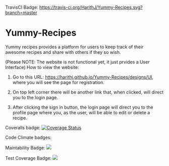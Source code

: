 TravisCI Badge: https://travis-ci.org/HarithJ/Yummy-Recipes.svg?branch=master

# Yummy-Recipes
Yummy recipes provides a platform for users to keep track of their awesome recipes and share with others if they so wish.

(Please NOTE: The website is not functional yet, it just prvides a User Interface)
How to view the website:

1. Go to this URL: https://harithj.github.io/Yummy-Recipes/designs/UI, where you will see the page for registration.

2. On top left corner there will be another link that, when clicked, will direct you to the login page.

3. After clicking the sign in button, the login page will direct you to the profile page where you, as the user, will be able to edit or delete a recipe.


Coveralls badge: <a href='https://coveralls.io/github/HarithJ/Yummy-Recipes?branch=master'><img src='https://coveralls.io/repos/github/HarithJ/Yummy-Recipes/badge.svg?branch=master' alt='Coverage Status' /></a>


Code Climate badges:

  Maintability Badge: <a href="https://codeclimate.com/github/HarithJ/Yummy-Recipes/maintainability"><img   src="https://api.codeclimate.com/v1/badges/51294a9baa2c09e901e7/maintainability" /></a>

  Test Coverage Badge: <a href="https://codeclimate.com/github/HarithJ/Yummy-Recipes/test_coverage"><img src="https://api.codeclimate.com/v1/badges/51294a9baa2c09e901e7/test_coverage" /></a>

